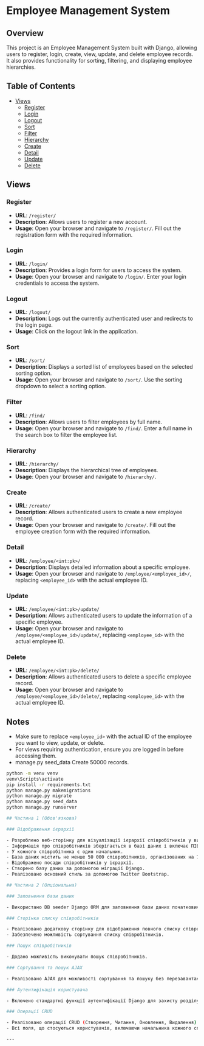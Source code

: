 # Employee Management System

## Overview

This project is an Employee Management System built with Django, allowing users to register, login, create, view, update, and delete employee records. It also provides functionality for sorting, filtering, and displaying employee hierarchies.

## Table of Contents

- [Views](#views)
  - [Register](#register)
  - [Login](#login)
  - [Logout](#logout)
  - [Sort](#sort)
  - [Filter](#filter)
  - [Hierarchy](#hierarchy)
  - [Create](#create)
  - [Detail](#detail)
  - [Update](#update)
  - [Delete](#delete)

## Views

### Register

- **URL**: `/register/`
- **Description**: Allows users to register a new account.
- **Usage**: Open your browser and navigate to `/register/`. Fill out the registration form with the required information.

### Login

- **URL**: `/login/`
- **Description**: Provides a login form for users to access the system.
- **Usage**: Open your browser and navigate to `/login/`. Enter your login credentials to access the system.

### Logout

- **URL**: `/logout/`
- **Description**: Logs out the currently authenticated user and redirects to the login page.
- **Usage**: Click on the logout link in the application.

### Sort

- **URL**: `/sort/`
- **Description**: Displays a sorted list of employees based on the selected sorting option.
- **Usage**: Open your browser and navigate to `/sort/`. Use the sorting dropdown to select a sorting option.

### Filter

- **URL**: `/find/`
- **Description**: Allows users to filter employees by full name.
- **Usage**: Open your browser and navigate to `/find/`. Enter a full name in the search box to filter the employee list.

### Hierarchy

- **URL**: `/hierarchy/`
- **Description**: Displays the hierarchical tree of employees.
- **Usage**: Open your browser and navigate to `/hierarchy/`.

### Create

- **URL**: `/create/`
- **Description**: Allows authenticated users to create a new employee record.
- **Usage**: Open your browser and navigate to `/create/`. Fill out the employee creation form with the required information.

### Detail

- **URL**: `/employee/<int:pk>/`
- **Description**: Displays detailed information about a specific employee.
- **Usage**: Open your browser and navigate to `/employee/<employee_id>/`, replacing `<employee_id>` with the actual employee ID.

### Update

- **URL**: `/employee/<int:pk>/update/`
- **Description**: Allows authenticated users to update the information of a specific employee.
- **Usage**: Open your browser and navigate to `/employee/<employee_id>/update/`, replacing `<employee_id>` with the actual employee ID.

### Delete

- **URL**: `/employee/<int:pk>/delete/`
- **Description**: Allows authenticated users to delete a specific employee record.
- **Usage**: Open your browser and navigate to `/employee/<employee_id>/delete/`, replacing `<employee_id>` with the actual employee ID.

## Notes

- Make sure to replace `<employee_id>` with the actual ID of the employee you want to view, update, or delete.
- For views requiring authentication, ensure you are logged in before accessing them.
- manage.py seed_data Create 50000 records.
```bash
python -m venv venv
venv\Scripts\activate
pip install -r requirements.txt
python manage.py makemigrations
python manage.py migrate
python manage.py seed_data
python manage.py runserver

## Частина 1 (Обов'язкова)

### Відображення ієрархії

- Розроблено веб-сторінку для візуалізації ієрархії співробітників у вигляді деревоподібної структури.
- Інформація про співробітників зберігається в базі даних і включає ПІБ, посаду, дату прийому та електронну адресу.
- У кожного співробітника є один начальник.
- База даних містить не менше 50 000 співробітників, організованих на 7 рівнях ієрархій.
- Відображено посади співробітників у ієрархії.
- Створено базу даних за допомогою міграції Django.
- Реалізовано основний стиль за допомогою Twitter Bootstrap.

## Частина 2 (Опціональна)

### Заповнення бази даних

- Використано DB seeder Django ORM для заповнення бази даних початковими даними.

### Сторінка списку співробітників

- Реалізовано додаткову сторінку для відображення повного списку співробітників з усією доступною інформацією з бази даних.
- Забезпечено можливість сортування списку співробітників.

### Пошук співробітників

- Додано можливість виконувати пошук співробітників.

### Сортування та пошук AJAX

- Реалізовано AJAX для можливості сортування та пошуку без перезавантаження сторінки.

### Аутентифікація користувача

- Включено стандартні функції аутентифікації Django для захисту розділу веб-сайту, доступного тільки зареєстрованим користувачам.

### Операції CRUD

- Реалізовано операції CRUD (Створення, Читання, Оновлення, Видалення) для записів співробітників у розділі, доступному тільки для зареєстрованих користувачів.
- Всі поля, що стосуються користувачів, включаючи начальника кожного співробітника, є редагованими.

---

